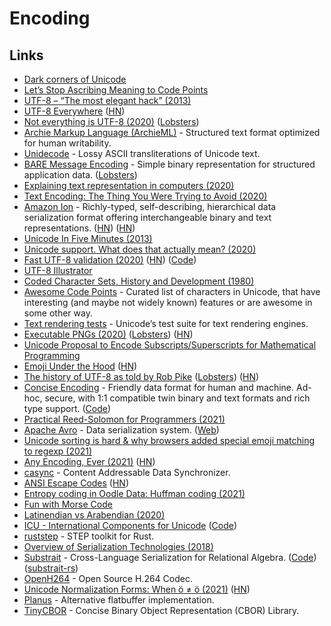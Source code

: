 # Encoding

## Links

- [Dark corners of Unicode](https://eev.ee/blog/2015/09/12/dark-corners-of-unicode/)
- [Let’s Stop Ascribing Meaning to Code Points](https://manishearth.github.io/blog/2017/01/14/stop-ascribing-meaning-to-unicode-code-points/)
- [UTF-8 – “The most elegant hack” (2013)](https://hackaday.com/2013/09/27/utf-8-the-most-elegant-hack/)
- [UTF-8 Everywhere](http://utf8everywhere.org/) ([HN](https://news.ycombinator.com/item?id=22867503))
- [Not everything is UTF-8 (2020)](https://octobus.net/blog/2020-06-05-not-everything-is-utf8.html) ([Lobsters](https://lobste.rs/s/3cus4b/not_everything_is_utf_8))
- [Archie Markup Language (ArchieML)](http://archieml.org/) - Structured text format optimized for human writability.
- [Unidecode](https://github.com/avian2/unidecode) - Lossy ASCII transliterations of Unicode text.
- [BARE Message Encoding](https://baremessages.org/) - Simple binary representation for structured application data. ([Lobsters](https://lobste.rs/s/r9phjo/bare_message_encoding))
- [Explaining text representation in computers (2020)](https://twitter.com/Cor3ntin/status/1277905449065553921)
- [Text Encoding: The Thing You Were Trying to Avoid (2020)](https://pboyd.io/posts/text-encoding/)
- [Amazon Ion](https://amzn.github.io/ion-docs/) - Richly-typed, self-describing, hierarchical data serialization format offering interchangeable binary and text representations. ([HN](https://news.ycombinator.com/item?id=23921610)) ([HN](https://news.ycombinator.com/item?id=29284428))
- [Unicode In Five Minutes (2013)](https://richardjharris.github.io/unicode-in-five-minutes.html)
- [Unicode support. What does that actually mean? (2020)](https://boyter.org/posts/unicode-support-what-does-that-actually-mean/)
- [Fast UTF-8 validation (2020)](https://lemire.me/blog/2020/10/20/ridiculously-fast-unicode-utf-8-validation/) ([HN](https://news.ycombinator.com/item?id=24839113)) ([Code](https://github.com/lemire/validateutf8-experiments))
- [UTF-8 Illustrator](https://utf-8-illustrator.com/)
- [Coded Character Sets, History and Development (1980)](https://textfiles.meulie.net/bitsaved/Books/Mackenzie_CodedCharSets.pdf)
- [Awesome Code Points](https://github.com/Codepoints/awesome-codepoints) - Curated list of characters in Unicode, that have interesting (and maybe not widely known) features or are awesome in some other way.
- [Text rendering tests](https://github.com/unicode-org/text-rendering-tests) - Unicode’s test suite for text rendering engines.
- [Executable PNGs (2020)](https://djharper.dev/post/2020/12/26/executable-pngs/) ([Lobsters](https://lobste.rs/s/npswqw/executable_pngs)) ([HN](https://news.ycombinator.com/item?id=25543191))
- [Unicode Proposal to Encode Subscripts/Superscripts for Mathematical Programming](https://github.com/stevengj/subsuper-proposal)
- [Emoji Under the Hood](https://tonsky.me/blog/emoji/) ([HN](https://news.ycombinator.com/item?id=26574008))
- [The history of UTF-8 as told by Rob Pike](http://doc.cat-v.org/bell_labs/utf-8_history) ([Lobsters](https://lobste.rs/s/jo5he6/history_utf_8_as_told_by_rob_pike)) ([HN](https://news.ycombinator.com/item?id=26735958))
- [Concise Encoding](https://concise-encoding.org/) - Friendly data format for human and machine. Ad-hoc, secure, with 1:1 compatible twin binary and text formats and rich type support. ([Code](https://github.com/kstenerud/concise-encoding))
- [Practical Reed-Solomon for Programmers (2021)](https://berthub.eu/articles/posts/reed-solomon-for-programmers/)
- [Apache Avro](https://github.com/apache/avro) - Data serialization system. ([Web](https://avro.apache.org/))
- [Unicode sorting is hard & why browsers added special emoji matching to regexp (2021)](https://devlog.hexops.com/2021/unicode-sorting-why-browsers-added-special-emoji-matching)
- [Any Encoding, Ever (2021)](https://thephd.dev/any-encoding-ever-ztd-text-unicode-cpp) ([HN](https://news.ycombinator.com/item?id=27695412))
- [casync](https://github.com/systemd/casync) - Content Addressable Data Synchronizer.
- [ANSI Escape Codes](https://gist.github.com/fnky/458719343aabd01cfb17a3a4f7296797) ([HN](https://news.ycombinator.com/item?id=28145209))
- [Entropy coding in Oodle Data: Huffman coding (2021)](https://fgiesen.wordpress.com/2021/08/30/entropy-coding-in-oodle-data-huffman-coding/)
- [Fun with Morse Code](https://apfelmus.nfshost.com/articles/fun-with-morse-code.html)
- [Latinendian vs Arabendian (2020)](https://theorangeduck.com/page/latinendian-arabendian)
- [ICU - International Components for Unicode](https://icu.unicode.org/) ([Code](https://github.com/unicode-org/icu))
- [ruststep](https://github.com/ricosjp/ruststep) - STEP toolkit for Rust.
- [Overview of Serialization Technologies (2018)](https://indico.cern.ch/event/658060/contributions/2898569/attachments/1622526/2582399/pivarski-serialization.pdf)
- [Substrait](https://substrait.io/) - Cross-Language Serialization for Relational Algebra. ([Code](https://github.com/substrait-io/substrait)) ([substrait-rs](https://github.com/andygrove/substrait-rs))
- [OpenH264](https://github.com/cisco/openh264) - Open Source H.264 Codec.
- [Unicode Normalization Forms: When ö ≠ ö (2021)](https://blog.opencore.ch/posts/unicode-normalization-forms/) ([HN](https://news.ycombinator.com/item?id=29751641))
- [Planus](https://github.com/TethysSvensson/planus) - Alternative flatbuffer implementation.
- [TinyCBOR](https://github.com/intel/tinycbor) - Concise Binary Object Representation (CBOR) Library.
